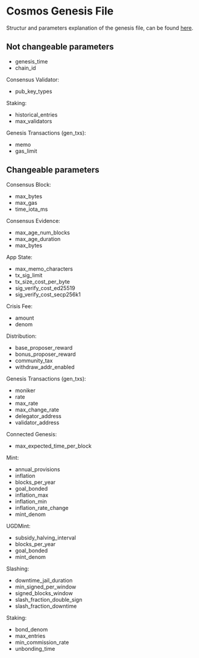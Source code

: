 # Cosmos Genesis File
Structur and parameters explanation of the genesis file, can be found [here](https://hub.cosmos.network/main/resources/genesis.html).

## Not changeable parameters
* genesis_time
* chain_id

Consensus Validator:
* pub_key_types

Staking:
* historical_entries
* max_validators

Genesis Transactions (gen_txs):
* memo
* gas_limit

## Changeable parameters
Consensus Block:
* max_bytes
* max_gas
* time_iota_ms

Consensus Evidence:
* max_age_num_blocks
* max_age_duration
* max_bytes

App State:
* max_memo_characters
* tx_sig_limit
* tx_size_cost_per_byte
* sig_verify_cost_ed25519
* sig_verify_cost_secp256k1

Crisis Fee:
* amount
* denom

Distribution:
* base_proposer_reward
* bonus_proposer_reward
* community_tax
* withdraw_addr_enabled

Genesis Transactions (gen_txs):
* moniker
* rate
* max_rate
* max_change_rate
* delegator_address
* validator_address

Connected Genesis:
* max_expected_time_per_block

Mint:
* annual_provisions
* inflation
* blocks_per_year
* goal_bonded
* inflation_max
* inflation_min
* inflation_rate_change
* mint_denom

UGDMint:
* subsidy_halving_interval
* blocks_per_year
* goal_bonded
* mint_denom

Slashing:
* downtime_jail_duration
* min_signed_per_window
* signed_blocks_window
* slash_fraction_double_sign
* slash_fraction_downtime

Staking:
* bond_denom
* max_entries
* min_commission_rate
* unbonding_time
